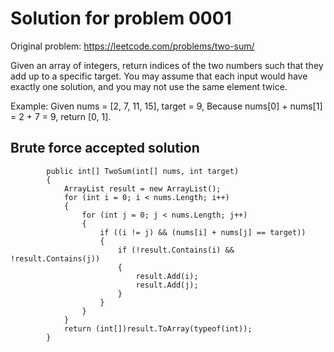 # Solution for problem 0001 

Original problem: https://leetcode.com/problems/two-sum/

Given an array of integers, return indices of the two numbers such that they add up to a specific target. 
You may assume that each input would have exactly one solution, and you may not use the same element twice.

Example:
Given nums = [2, 7, 11, 15], target = 9,
Because nums[0] + nums[1] = 2 + 7 = 9,
return [0, 1].


## Brute force accepted solution

```
        public int[] TwoSum(int[] nums, int target)
        {
            ArrayList result = new ArrayList();
            for (int i = 0; i < nums.Length; i++)
            {
                for (int j = 0; j < nums.Length; j++)
                {
                    if ((i != j) && (nums[i] + nums[j] == target))
                    {
                        if (!result.Contains(i) && !result.Contains(j))
                        {
                            result.Add(i);
                            result.Add(j);
                        }
                    }
                }
            }
            return (int[])result.ToArray(typeof(int));
        }
```